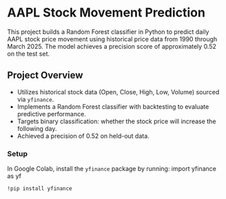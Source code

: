 # AAPL Stock Movement Prediction

This project builds a Random Forest classifier in Python to predict daily AAPL stock price movement using historical price data from 1990 through March 2025. The model achieves a precision score of approximately 0.52 on the test set.

## Project Overview

- Utilizes historical stock data (Open, Close, High, Low, Volume) sourced via `yfinance`.
- Implements a Random Forest classifier with backtesting to evaluate predictive performance.
- Targets binary classification: whether the stock price will increase the following day.
- Achieved a precision of 0.52 on held-out data.

### Setup

In Google Colab, install the `yfinance` package by running:
import yfinance as yf

```bash
!pip install yfinance
